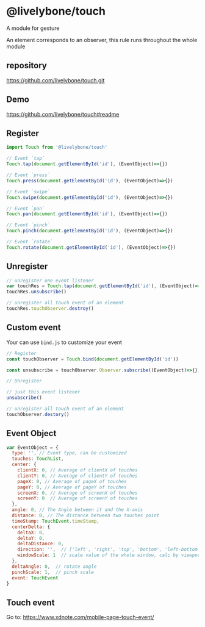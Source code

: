 # @livelybone/touch
A module for gesture

An element corresponds to an observer, this rule runs throughout the whole module

## repository
https://github.com/livelybone/touch.git

## Demo
https://github.com/livelybone/touch#readme

## Register
```js
import Touch from '@livelybone/touch'

// Event `tap`
Touch.tap(document.getElementById('id'), (EventObject)=>{})

// Event `press`
Touch.press(document.getElementById('id'), (EventObject)=>{})

// Event `swipe`
Touch.swipe(document.getElementById('id'), (EventObject)=>{})

// Event `pan`
Touch.pan(document.getElementById('id'), (EventObject)=>{})

// Event `pinch`
Touch.pinch(document.getElementById('id'), (EventObject)=>{})

// Event `rotate`
Touch.rotate(document.getElementById('id'), (EventObject)=>{})
```

## Unregister
```js
// unregister one event listener
var touchRes = Touch.tap(document.getElementById('id'), (EventObject)=>{})
touchRes.unsubscribe()

// unregister all touch event of an element
touchRes.touchObserver.destroy()
```
## Custom event
Your can use `bind.js` to customize your event

```js
// Register
const touchObserver = Touch.bind(document.getElementById('id'))

const unsubscribe = touchObserver.Observer.subscribe((EventObject)=>{}).unsubscribe

// Unregister

// just this event listener
unsubscribe()

// unregister all touch event of an element
touchObserver.destory()
```

## Event Object
```js
var EventObject = {
  type: '', // Event type, can be customized
  touches: TouchList,
  center: {
    clientX: 0, // Average of clientX of touches 
    clientY: 0, // Average of clientY of touches 
    pageX: 0, // Average of pageX of touches 
    pageY: 0, // Average of pageY of touches 
    screenX: 0, // Average of screenX of touches 
    screenY: 0  // Average of screenY of touches 
  },
  angle: 0, // The Angle between it and the X-axis
  distance: 0, // The distance between two touches point
  timeStamp: TouchEvent.timeStamp,
  centerDelta: {
    deltaX: 0,
    deltaY: 0,
    deltaDistance: 0,
    direction: '',  // ['left', 'right', 'top', 'bottom', 'left-bottom', 'left-top', 'right-top', 'right-bottom']
    windowScale: 1  // scale value of the whole window, calc by viewport
  },
  deltaAngle: 0,  // rotate angle
  pinchScale: 1,  // pinch scale
  event: TouchEvent
}
```

## Touch event 
Go to: https://www.xdnote.com/mobile-page-touch-event/